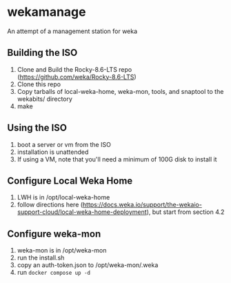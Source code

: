 # wekamanage
An attempt of a management station for weka

## Building the ISO
1. Clone and Build the Rocky-8.6-LTS repo (https://github.com/weka/Rocky-8.6-LTS)
2. Clone this repo
3. Copy tarballs of local-weka-home, weka-mon, tools, and snaptool to the wekabits/ directory
4. make


## Using the ISO
1. boot a server or vm from the ISO
2. installation is unattended
3. If using a VM, note that you'll need a minimum of 100G disk to install it


## Configure Local Weka Home
1. LWH is in /opt/local-weka-home
2. follow directions here (https://docs.weka.io/support/the-wekaio-support-cloud/local-weka-home-deployment), but start from section 4.2

## Configure weka-mon
1. weka-mon is in /opt/weka-mon
2. run the install.sh
3. copy an auth-token.json to /opt/weka-mon/.weka
4. run `docker compose up -d`





